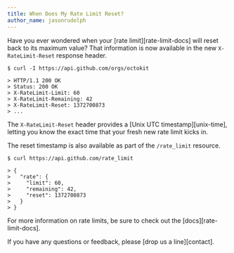 ```yaml
---
title: When Does My Rate Limit Reset?
author_name: jasonrudolph
---
```


Have you ever wondered when your [rate limit][rate-limit-docs] will reset back to its maximum value?
That information is now available in the new `X-RateLimit-Reset` response header.

``` command-line
$ curl -I https://api.github.com/orgs/octokit

> HTTP/1.1 200 OK
> Status: 200 OK
> X-RateLimit-Limit: 60
> X-RateLimit-Remaining: 42
> X-RateLimit-Reset: 1372700873
> ...
```

The `X-RateLimit-Reset` header provides a [Unix UTC timestamp][unix-time], letting you know the exact time that your fresh new rate limit kicks in.

The reset timestamp is also available as part of the `/rate_limit` resource.

``` command-line
$ curl https://api.github.com/rate_limit

> {
>   "rate": {
>     "limit": 60,
>     "remaining": 42,
>     "reset": 1372700873
>   }
> }
```

For more information on rate limits, be sure to check out the [docs][rate-limit-docs].

If you have any questions or feedback, please [drop us a line][contact].
